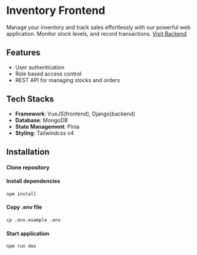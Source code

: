 # Inventory Frontend

Manage your inventory and track sales effortlessly with our powerful web application. Monitor stock levels, and record transactions.
[Visit Backend](https://github.com/briankarlsayen/inventory-app)

## Features

- User authentication
- Role based access control
- REST API for managing stocks and orders

## Tech Stacks

- **Framework**: VueJS(frontend), Django(backend)
- **Database**: MongoDB
- **State Management**: Pinia
- **Styling**: Tailwindcss v4

## Installation

#### Clone repository

#### Install dependencies

```
npm install
```

#### Copy .env file

```
cp .env.example .env
```

#### Start application

```
npm run dev
```
